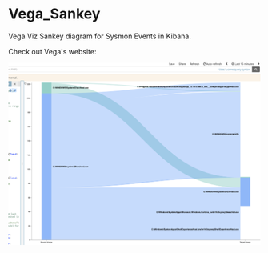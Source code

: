 # Vega_Sankey
Vega Viz Sankey diagram for Sysmon Events in Kibana.

Check out Vega's website: [](https://vega.github.io)

![](https://github.com/bfuzzy/Vega_Sankey/blob/master/Screen%20Shot%202018-05-14%20at%2010.25.30%20AM.png)
